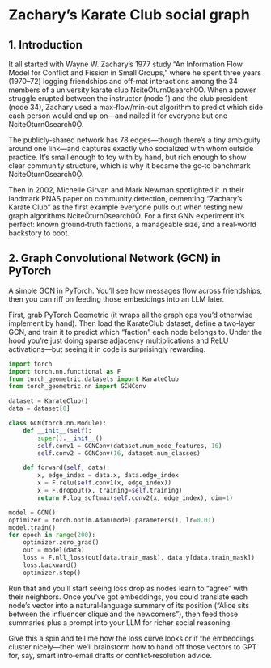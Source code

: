 # Zachary’s Karate Club social graph

## 1. Introduction

It all started with Wayne W. Zachary’s 1977 study “An Information Flow Model for Conflict and Fission in Small Groups,” where he spent three years (1970–72) logging friendships and off‑mat interactions among the 34 members of a university karate club citeturn0search0. When a power struggle erupted between the instructor (node 1) and the club president (node 34), Zachary used a max‑flow/min‑cut algorithm to predict which side each person would end up on—and nailed it for everyone but one citeturn0search0.

The publicly‑shared network has 78 edges—though there’s a tiny ambiguity around one link—and captures exactly who socialized with whom outside practice. It’s small enough to toy with by hand, but rich enough to show clear community structure, which is why it became the go‑to benchmark citeturn0search0.

Then in 2002, Michelle Girvan and Mark Newman spotlighted it in their landmark PNAS paper on community detection, cementing “Zachary’s Karate Club” as the first example everyone pulls out when testing new graph algorithms citeturn0search0. For a first GNN experiment it’s perfect: known ground‑truth factions, a manageable size, and a real‑world backstory to boot. 

## 2. Graph Convolutional Network (GCN) in PyTorch

A simple GCN in PyTorch. You’ll see how messages flow across friendships, then you can riff on feeding those embeddings into an LLM later. 

First, grab PyTorch Geometric (it wraps all the graph ops you’d otherwise implement by hand). Then load the KarateClub dataset, define a two‑layer GCN, and train it to predict which “faction” each node belongs to. Under the hood you’re just doing sparse adjacency multiplications and ReLU activations—but seeing it in code is surprisingly rewarding.

```python
import torch
import torch.nn.functional as F
from torch_geometric.datasets import KarateClub
from torch_geometric.nn import GCNConv

dataset = KarateClub()
data = dataset[0]

class GCN(torch.nn.Module):
    def __init__(self):
        super().__init__()
        self.conv1 = GCNConv(dataset.num_node_features, 16)
        self.conv2 = GCNConv(16, dataset.num_classes)

    def forward(self, data):
        x, edge_index = data.x, data.edge_index
        x = F.relu(self.conv1(x, edge_index))
        x = F.dropout(x, training=self.training)
        return F.log_softmax(self.conv2(x, edge_index), dim=1)

model = GCN()
optimizer = torch.optim.Adam(model.parameters(), lr=0.01)
model.train()
for epoch in range(200):
    optimizer.zero_grad()
    out = model(data)
    loss = F.nll_loss(out[data.train_mask], data.y[data.train_mask])
    loss.backward()
    optimizer.step()
```

Run that and you’ll start seeing loss drop as nodes learn to “agree” with their neighbors. Once you’ve got embeddings, you could translate each node’s vector into a natural‑language summary of its position (“Alice sits between the influencer clique and the newcomers”), then feed those summaries plus a prompt into your LLM for richer social reasoning.

Give this a spin and tell me how the loss curve looks or if the embeddings cluster nicely—then we’ll brainstorm how to hand off those vectors to GPT for, say, smart intro‑email drafts or conflict‑resolution advice.
